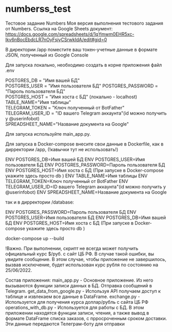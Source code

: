 # numberss_test
Тестовое задание Numbers
Моя версия выполнения тестового задания от Numbers.
Ссылка на Google Sheets документ:
https://docs.google.com/spreadsheets/d/1qYmwm0EHR5xc-lkv6nBocEbdcLR7nOyFsjyCSrwkIdA/edit#gid=0

В директории /app поместите ваш токен-учетные данные в формате JSON, полученный из Google Console

Для запуска локально, необходимо создать в корне приложения файл .env

POSTGRES_DB = "Имя вашей БД"  
POSTGRES_USER = "Имя пользователя БД" 
POSTGRES_PASSWORD = "Пароль пользователя БД"  
POSTGRES_HOST = "Имя хоста с БД"  (локально - localhost)
TABLE_NAME="Имя таблицы"  
TELEGRAM_TOKEN = "Ключ полученный от BotFather" 
TELEGRAM_USER_ID = "ID вашего Telegram аккаунта"(id можно получить у @userinfobot)    
SPREADSHEET_NAME="Название документа на Google"  


Для запуска используйте main_app.py.

Для запуска в Docker-compose внесите свои данные в Dockerfile, как в дирректории /app, (!кавычки тут не использовать!)  

ENV POSTGRES_DB=Имя вашей БД
ENV POSTGRES_USER=Имя пользователя БД
ENV POSTGRES_PASSWORD=Пароль пользователя БД
ENV POSTGRES_HOST=Имя хоста с БД (При запуске в Docker-compose укажите здесь просто db )
ENV TABLE_NAME=Имя таблицы
ENV TELEGRAM_TOKEN=Ключ полученный от BotFather
ENV TELEGRAM_USER_ID=ID вашего Telegram аккаунта"(id можно получить у @userinfobot) 
ENV SPREADSHEET_NAME=Название документа на Google

так и в дирректории /database:  

ENV POSTGRES_PASSWORD=Пароль пользователя БД
ENV POSTGRES_USER=Имя пользователя БД
ENV POSTGRES_DB=Имя вашей БД
ENV POSTGRES_HOST=Имя хоста с БД (При запуске в Docker-compose укажите здесь просто db )

docker-compose up --build


!Важно. При выполнении, скрипт не всегда может получить официальный курс $/руб. с  сайт ЦБ РФ. В случае такой ошибки, вы увидите сообщение.
В этом случае, чтобы приложение не завершилось, вызвав исключение, будет использован курс рубля по состоянию на 25/06/2022.

Состав приложения:
main_app.py - Основное приложение. Из него вызываются функции записи данных в БД. Отправка сообщений в Telegram.
get_data_from_google.py - Используя API получаем доступ к таблице и извлекаем все данные в DataFrame.
exchange.py - Используется для получения курса доллар/рубль с сайта ЦБ РФ
operations_with_db.py - Используется для работы с БД. В этом приложении находятся функции записи, чтения, а также вывод в формате DataFrame списка заказов, с прросроченным сроком доставки. Эти данные передаются Телеграм-боту для отправки
